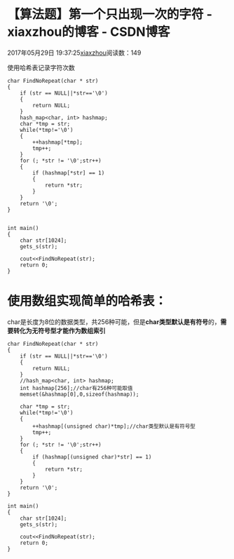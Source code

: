 # 【算法题】第一个只出现一次的字符 - xiaxzhou的博客 - CSDN博客





2017年05月29日 19:37:25[xiaxzhou](https://me.csdn.net/xiaxzhou)阅读数：149








使用哈希表记录字符次数

```
char FindNoRepeat(char * str)
{
    if (str == NULL||*str=='\0')
    {
        return NULL;
    }
    hash_map<char, int> hashmap;
    char *tmp = str;
    while(*tmp!='\0')
    {
        ++hashmap[*tmp];
        tmp++;
    }
    for (; *str != '\0';str++)
    {
        if (hashmap[*str] == 1)
        {
            return *str;
        }
    }
    return '\0';
}


int main()
{
    char str[1024];
    gets_s(str);

    cout<<FindNoRepeat(str);
    return 0;
}
```

# 使用数组实现简单的哈希表：

char是长度为8位的数据类型，共256种可能，但是**char类型默认是有符号**的，**需要转化为无符号型才能作为数组索引**

```
char FindNoRepeat(char * str)
{
    if (str == NULL||*str=='\0')
    {
        return NULL;
    }
    //hash_map<char, int> hashmap;
    int hashmap[256];//char有256种可能取值
    memset(&hashmap[0],0,sizeof(hashmap));

    char *tmp = str;
    while(*tmp!='\0')
    {
        ++hashmap[(unsigned char)*tmp];//char类型默认是有符号型
        tmp++;
    }
    for (; *str != '\0';str++)
    {
        if (hashmap[(unsigned char)*str] == 1)
        {
            return *str;
        }
    }
    return '\0';
}

int main()
{
    char str[1024];
    gets_s(str);

    cout<<FindNoRepeat(str);
    return 0;
}
```



